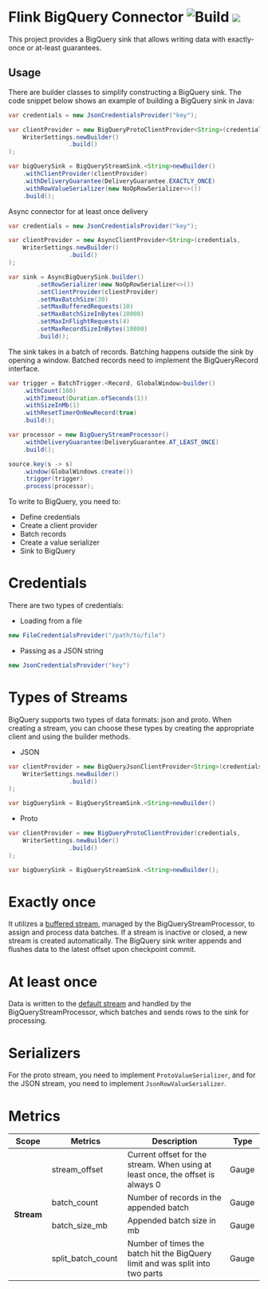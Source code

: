 # Flink BigQuery Connector ![Build](https://github.com/vinted/flink-big-query-connector/actions/workflows/gradle.yml/badge.svg) [![](https://jitpack.io/v/com.vinted/flink-big-query-connector.svg)](https://jitpack.io/#com.vinted/flink-big-query-connector)

This project provides a BigQuery sink that allows writing data with exactly-once or at-least guarantees.

## Usage

There are builder classes to simplify constructing a BigQuery sink. The code snippet below shows an example of building a BigQuery sink in Java:

```java
var credentials = new JsonCredentialsProvider("key");

var clientProvider = new BigQueryProtoClientProvider<String>(credentials,
    WriterSettings.newBuilder()
                 .build()
);

var bigQuerySink = BigQueryStreamSink.<String>newBuilder()
    .withClientProvider(clientProvider)
    .withDeliveryGuarantee(DeliveryGuarantee.EXACTLY_ONCE)
    .withRowValueSerializer(new NoOpRowSerializer<>())
    .build();
```

Async connector for at least once delivery

```java
var credentials = new JsonCredentialsProvider("key");

var clientProvider = new AsyncClientProvider<String>(credentials,
    WriterSettings.newBuilder()
                 .build()
);

var sink = AsyncBigQuerySink.builder()
        .setRowSerializer(new NoOpRowSerializer<>())
        .setClientProvider(clientProvider)
        .setMaxBatchSize(30)
        .setMaxBufferedRequests(10)
        .setMaxBatchSizeInBytes(10000)
        .setMaxInFlightRequests(4)
        .setMaxRecordSizeInBytes(10000)
        .build();
```

The sink takes in a batch of records. Batching happens outside the sink by opening a window. Batched records need to implement the BigQueryRecord interface.

```java
var trigger = BatchTrigger.<Record, GlobalWindow>builder()
    .withCount(100)
    .withTimeout(Duration.ofSeconds(1))
    .withSizeInMb(1)
    .withResetTimerOnNewRecord(true)
    .build();

var processor = new BigQueryStreamProcessor()
    .withDeliveryGuarantee(DeliveryGuarantee.AT_LEAST_ONCE)
    .build();

source.key(s -> s)
    .window(GlobalWindows.create())
    .trigger(trigger)
    .process(processor);

```

To write to BigQuery, you need to:

- Define credentials
- Create a client provider
- Batch records
- Create a value serializer
- Sink to BigQuery

# Credentials

There are two types of credentials:

- Loading from a file

```java
new FileCredentialsProvider("/path/to/file")
```

- Passing as a JSON string

```java
new JsonCredentialsProvider("key")
```

# Types of Streams

BigQuery supports two types of data formats: json and proto. When creating a stream, you can choose these types by creating the appropriate client and using the builder methods.

- JSON

```java
var clientProvider = new BigQueryJsonClientProvider<String>(credentials,
    WriterSettings.newBuilder()
                 .build()
);

var bigQuerySink = BigQueryStreamSink.<String>newBuilder()
```

- Proto

```java
var clientProvider = new BigQueryProtoClientProvider(credentials,
    WriterSettings.newBuilder()
                 .build()
);

var bigQuerySink = BigQueryStreamSink.<String>newBuilder();
```

# Exactly once

It utilizes a [buffered stream](https://cloud.google.com/bigquery/docs/write-api#buffered_type), managed by the BigQueryStreamProcessor, to assign and process data batches. If a stream is inactive or closed, a new stream is created automatically. The BigQuery sink writer appends and flushes data to the latest offset upon checkpoint commit.

# At least once

Data is written to the [default stream](https://cloud.google.com/bigquery/docs/write-api#default_stream) and handled by the BigQueryStreamProcessor, which batches and sends rows to the sink for processing.

# Serializers

For the proto stream, you need to implement `ProtoValueSerializer`, and for the JSON stream, you need to implement `JsonRowValueSerializer`.

# Metrics

<table class="table table-bordered">
  <thead>
    <tr>
      <th class="text-left" style="width: 15%">Scope</th>
      <th class="text-left" style="width: 18%">Metrics</th>
      <th class="text-left" style="width: 39%">Description</th>
      <th class="text-left" style="width: 10%">Type</th>
    </tr>
  </thead>
  <tbody>
    <tr>
        <th rowspan="8">Stream</th>
        <td>stream_offset</td>
        <td>Current offset for the stream. When using at least once, the offset is always 0</td>
        <td>Gauge</td>
    </tr>
    <tr>
        <td>batch_count</td>
        <td>Number of records in the appended batch</td>
        <td>Gauge</td>
    </tr>
    <tr>
        <td>batch_size_mb</td>
        <td>Appended batch size in mb</td>
        <td>Gauge</td>
    </tr>
    <tr>
        <td>split_batch_count</td>
        <td>Number of times the batch hit the BigQuery limit and was split into two parts</td>
        <td>Gauge</td>
    </tr>
  </tbody>
</table>
